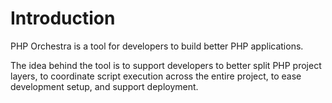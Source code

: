 # Introduction

PHP Orchestra is a tool for developers to build better PHP applications. 

The idea behind the tool is to support developers to better split PHP project layers, to coordinate script execution across the entire project, to ease development setup, and support deployment.

